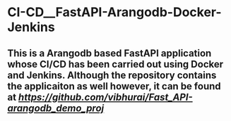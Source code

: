 # CI-CD__FastAPI-Arangodb-Docker-Jenkins

## This is a Arangodb based FastAPI application whose CI/CD has been carried out using Docker and Jenkins. Although the repository contains the applicaiton as well however, it can be found at *https://github.com/vibhurai/Fast_API-arangodb_demo_proj*
